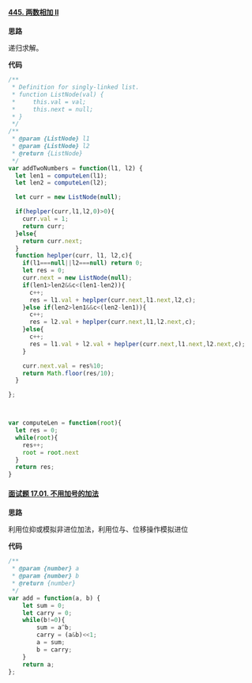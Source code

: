 #### [445. 两数相加 II](https://leetcode-cn.com/problems/add-two-numbers-ii/)

**思路**

递归求解。

**代码**

```js
/**
 * Definition for singly-linked list.
 * function ListNode(val) {
 *     this.val = val;
 *     this.next = null;
 * }
 */
/**
 * @param {ListNode} l1
 * @param {ListNode} l2
 * @return {ListNode}
 */
var addTwoNumbers = function(l1, l2) {
  let len1 = computeLen(l1);
  let len2 = computeLen(l2);

  let curr = new ListNode(null);

  if(heplper(curr,l1,l2,0)>0){
    curr.val = 1;
    return curr;
  }else{
    return curr.next;
  }
  function heplper(curr, l1, l2,c){
    if(l1===null||l2===null) return 0;
    let res = 0;
    curr.next = new ListNode(null);
    if(len1>len2&&c<(len1-len2)){
      c++;
      res = l1.val + heplper(curr.next,l1.next,l2,c);
    }else if(len2>len1&&c<(len2-len1)){
      c++;
      res = l2.val + heplper(curr.next,l1,l2.next,c);
    }else{
      c++;
      res = l1.val + l2.val + heplper(curr.next,l1.next,l2.next,c);
    }

    curr.next.val = res%10;
    return Math.floor(res/10);
  }

};



var computeLen = function(root){
  let res = 0;
  while(root){
    res++;
    root = root.next
  }
  return res;
}
```

#### [面试题 17.01. 不用加号的加法](https://leetcode-cn.com/problems/add-without-plus-lcci/)

**思路**

利用位抑或模拟非进位加法，利用位与、位移操作模拟进位

**代码**

```js
/**
 * @param {number} a
 * @param {number} b
 * @return {number}
 */
var add = function(a, b) {
    let sum = 0;
    let carry = 0;
    while(b!=0){
        sum = a^b;
        carry = (a&b)<<1;
        a = sum;
        b = carry;
    }
    return a;
};
```

